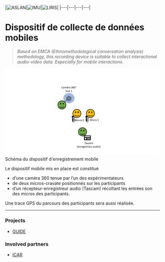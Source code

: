 |![ASLAN](/partners/Aslan100.png#center)|![IMU](/partners/LabexIMU_100.png#center)|![LIRIS](/partners/logo_liris_100.png#center)|
|---|---|---|---|


# Dispositif de collecte de données mobiles

>*Based on EMCA (Ethnomethodological conversation analysis) methodology, this recording device is suitable to collect interactional audio-video data. Especially for mobile interactions.*


![Dispositif d'enregistrement mobile"Dispositif d'enregistrement mobile"](Dispositif_mobile.jpg)
Schéma du dispositif d'enregistrement mobile


Le dispositif mobile mis en place est constitué 
- d’une caméra 360 tenue par l’un des expérimentateurs
- de deux micros-cravate positionnés sur les participants
- d’un récepteur-enregistreur audio (Tascam) récoltant les entrées son des micros des participants. 

Une trace GPS du parcours des participants sera aussi réalisée.

***

### Projects
- [GUIDE](/projects/project_Guide)

### Involved partners
- [ICAR](http://icar.cnrs.fr/)


